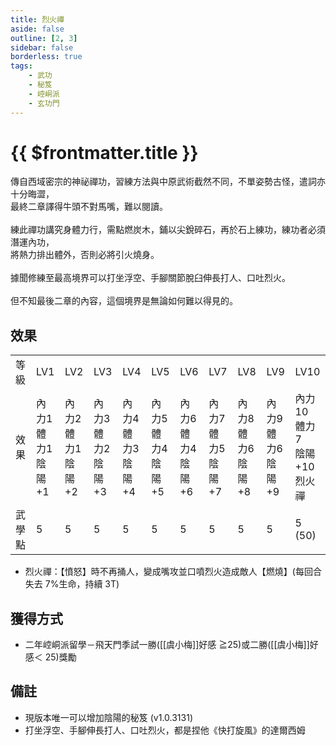 ```yaml
---
title: 烈火禪
aside: false
outline: [2, 3]
sidebar: false
borderless: true
tags:
    - 武功
    - 秘笈
    - 崆峒派
    - 玄功門
---
```


# {{ $frontmatter.title }}

<BookItemIcon :size="`medium`" :needLink="false" :no="7003"></BookItemIcon>

傳自西域密宗的神祕禪功，習練方法與中原武術截然不同，不單姿勢古怪，遣詞亦十分晦澀，<br>
最終二章譯得牛頭不對馬嘴，難以閱讀。
<br><br>
練此禪功講究身體力行，需點燃炭木，鋪以尖銳碎石，再於石上練功，練功者必須潛運內功，<br>
將熱力排出體外，否則必將引火燒身。
<br><br>
據聞修練至最高境界可以打坐浮空、手腳關節脫臼伸長打人、口吐烈火。
<br><br>
但不知最後二章的內容，這個境界是無論如何難以得見的。
<br clear="all" />

## 效果

<table>
    <tr>
        <td>等級</td>
        <td>LV1</td>
        <td>LV2</td>
        <td>LV3</td>
        <td>LV4</td>
        <td>LV5</td>
        <td>LV6</td>
        <td>LV7</td>
        <td>LV8</td>
        <td>LV9</td>
        <td>LV10</td>
    </tr>
    <tr>
        <td>效果</td>
        <td>內力1<br>體力1<br>陰陽+1</td>
        <td>內力2<br>體力1<br>陰陽+2</td>
        <td>內力3<br>體力2<br>陰陽+3</td>
        <td>內力4<br>體力3<br>陰陽+4</td>
        <td>內力5<br>體力4<br>陰陽+5</td>
        <td>內力6<br>體力4<br>陰陽+6</td>
        <td>內力7<br>體力5<br>陰陽+7</td>
        <td>內力8<br>體力6<br>陰陽+8</td>
        <td>內力9<br>體力6<br>陰陽+9</td>
        <td>內力10<br>體力7<br>陰陽+10<br>烈火禪</td>
    </tr>
    <tr>
        <td>武學點</td>
        <td>5</td>
        <td>5</td>
        <td>5</td>
        <td>5</td>
        <td>5</td>
        <td>5</td>
        <td>5</td>
        <td>5</td>
        <td>5</td>
        <td>5 (50)</td>
    </tr>
</table>

-   烈火禪：【憤怒】時不再捅人，變成嘴攻並口噴烈火造成敵人【燃燒】(每回合失去 7%生命，持續 3T)

## 獲得方式

-   二年崆峒派留學－飛天門季試一勝([[虞小梅]]好感 ≧25)或二勝([[虞小梅]]好感＜ 25)獎勵

## 備註

-   現版本唯一可以增加陰陽的秘笈 (v1.0.3131)
-   打坐浮空、手腳伸長打人、口吐烈火，都是捏他《快打旋風》的達爾西姆
